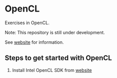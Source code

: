 # OpenCL
Exercises in OpenCL.

Note: This repository is still under development.

See [website](https://adaickalavan.github.io/portfolio/opencl/) for information.

## Steps to get started with OpenCL
1. Install Intel OpenCL SDK from [website](https://software.intel.com/en-us/opencl-sdk/choose-download)
